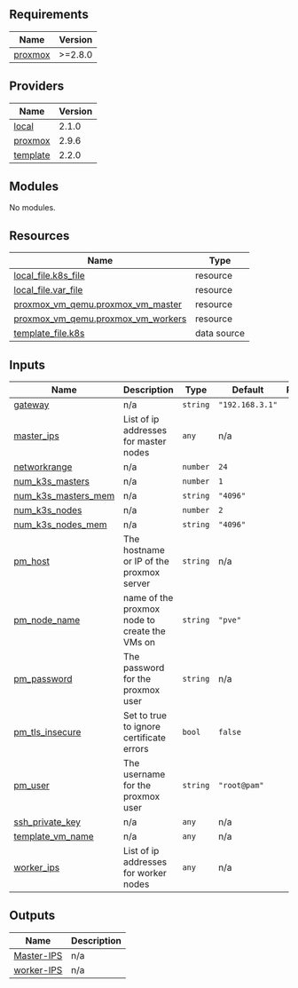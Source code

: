<!-- BEGIN_TF_DOCS -->

## Requirements

| Name                                                               | Version |
| ------------------------------------------------------------------ | ------- |
| <a name="requirement_proxmox"></a> [proxmox](#requirement_proxmox) | >=2.8.0 |

## Providers

| Name                                                            | Version |
| --------------------------------------------------------------- | ------- |
| <a name="provider_local"></a> [local](#provider_local)          | 2.1.0   |
| <a name="provider_proxmox"></a> [proxmox](#provider_proxmox)    | 2.9.6   |
| <a name="provider_template"></a> [template](#provider_template) | 2.2.0   |

## Modules

No modules.

## Resources

| Name                                                                                                                        | Type        |
| --------------------------------------------------------------------------------------------------------------------------- | ----------- |
| [local_file.k8s_file](https://registry.terraform.io/providers/hashicorp/local/latest/docs/resources/file)                   | resource    |
| [local_file.var_file](https://registry.terraform.io/providers/hashicorp/local/latest/docs/resources/file)                   | resource    |
| [proxmox_vm_qemu.proxmox_vm_master](https://registry.terraform.io/providers/telmate/proxmox/latest/docs/resources/vm_qemu)  | resource    |
| [proxmox_vm_qemu.proxmox_vm_workers](https://registry.terraform.io/providers/telmate/proxmox/latest/docs/resources/vm_qemu) | resource    |
| [template_file.k8s](https://registry.terraform.io/providers/hashicorp/template/latest/docs/data-sources/file)               | data source |

## Inputs

| Name                                                                                       | Description                                   | Type     | Default         | Required |
| ------------------------------------------------------------------------------------------ | --------------------------------------------- | -------- | --------------- | :------: |
| <a name="input_gateway"></a> [gateway](#input_gateway)                                     | n/a                                           | `string` | `"192.168.3.1"` |    no    |
| <a name="input_master_ips"></a> [master_ips](#input_master_ips)                            | List of ip addresses for master nodes         | `any`    | n/a             |   yes    |
| <a name="input_networkrange"></a> [networkrange](#input_networkrange)                      | n/a                                           | `number` | `24`            |    no    |
| <a name="input_num_k3s_masters"></a> [num_k3s_masters](#input_num_k3s_masters)             | n/a                                           | `number` | `1`             |    no    |
| <a name="input_num_k3s_masters_mem"></a> [num_k3s_masters_mem](#input_num_k3s_masters_mem) | n/a                                           | `string` | `"4096"`        |    no    |
| <a name="input_num_k3s_nodes"></a> [num_k3s_nodes](#input_num_k3s_nodes)                   | n/a                                           | `number` | `2`             |    no    |
| <a name="input_num_k3s_nodes_mem"></a> [num_k3s_nodes_mem](#input_num_k3s_nodes_mem)       | n/a                                           | `string` | `"4096"`        |    no    |
| <a name="input_pm_host"></a> [pm_host](#input_pm_host)                                     | The hostname or IP of the proxmox server      | `string` | n/a             |   yes    |
| <a name="input_pm_node_name"></a> [pm_node_name](#input_pm_node_name)                      | name of the proxmox node to create the VMs on | `string` | `"pve"`         |    no    |
| <a name="input_pm_password"></a> [pm_password](#input_pm_password)                         | The password for the proxmox user             | `string` | n/a             |   yes    |
| <a name="input_pm_tls_insecure"></a> [pm_tls_insecure](#input_pm_tls_insecure)             | Set to true to ignore certificate errors      | `bool`   | `false`         |    no    |
| <a name="input_pm_user"></a> [pm_user](#input_pm_user)                                     | The username for the proxmox user             | `string` | `"root@pam"`    |    no    |
| <a name="input_ssh_private_key"></a> [ssh_private_key](#input_ssh_private_key)             | n/a                                           | `any`    | n/a             |   yes    |
| <a name="input_template_vm_name"></a> [template_vm_name](#input_template_vm_name)          | n/a                                           | `any`    | n/a             |   yes    |
| <a name="input_worker_ips"></a> [worker_ips](#input_worker_ips)                            | List of ip addresses for worker nodes         | `any`    | n/a             |   yes    |

## Outputs

| Name                                                              | Description |
| ----------------------------------------------------------------- | ----------- |
| <a name="output_Master-IPS"></a> [Master-IPS](#output_Master-IPS) | n/a         |
| <a name="output_worker-IPS"></a> [worker-IPS](#output_worker-IPS) | n/a         |

<!-- END_TF_DOCS -->
